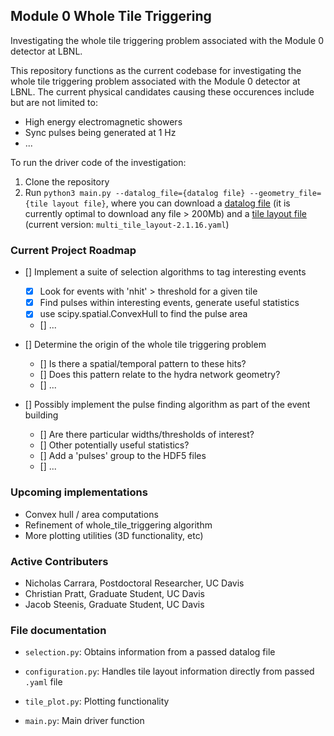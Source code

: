 ## Module 0 Whole Tile Triggering ##

Investigating the whole tile triggering problem associated with the Module 0 detector at LBNL.

This repository functions as the current codebase for investigating the whole tile triggering problem associated with the Module 0 detector at LBNL. The current physical candidates causing these occurences include but are not limited to: 

* High energy electromagnetic showers
* Sync pulses being generated at 1 Hz
* ...

To run the driver code of the investigation:

1. Clone the repository
2. Run `python3 main.py --datalog_file={datalog file} --geometry_file={tile layout file}`, where you can download a [datalog file](https://portal.nersc.gov/project/dune/data/Module0/TPC1+2/dataRuns/evdData/) (it is currently optimal to download any file > 200Mb) and a [tile layout file](https://portal.nersc.gov/project/dune/data/Module0/) (current version: `multi_tile_layout-2.1.16.yaml`)

### Current Project Roadmap ###

- [] Implement a suite of selection algorithms to tag interesting events
    - [X] Look for events with 'nhit' > threshold for a given tile
    - [X] Find pulses within interesting events, generate useful statistics
    - [X] use scipy.spatial.ConvexHull to find the pulse area
    - [] ...

- [] Determine the origin of the whole tile triggering problem
    - [] Is there a spatial/temporal pattern to these hits?
    - [] Does this pattern relate to the hydra network geometry?
    - [] ...

- [] Possibly implement the pulse finding algorithm as part of the event building
    - [] Are there particular widths/thresholds of interest?
    - [] Other potentially useful statistics? 
    - [] Add a 'pulses' group to the HDF5 files
    - [] ...

### Upcoming implementations ###

* Convex hull / area computations 
* Refinement of whole\_tile\_triggering algorithm
* More plotting utilities (3D functionality, etc)

### Active Contributers ###

* Nicholas Carrara, Postdoctoral Researcher, UC Davis
* Christian Pratt, Graduate Student, UC Davis
* Jacob Steenis, Graduate Student, UC Davis

### File documentation ###

- `selection.py`: Obtains information from a passed datalog file

- `configuration.py`: Handles tile layout information directly from passed `.yaml` file 

- `tile_plot.py`: Plotting functionality

- `main.py`: Main driver function 
